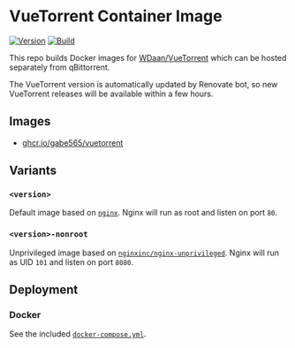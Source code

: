 # VueTorrent Container Image

<!--renovate repo=WDaan/VueTorrent -->
[![Version](https://img.shields.io/badge/Version-v2.23.1-informational?style=flat)](https://github.com/gabe565/docker-vuetorrent/pkgs/container/vuetorrent)
[![Build](https://github.com/gabe565/docker-vuetorrent/actions/workflows/build.yml/badge.svg)](https://github.com/gabe565/docker-vuetorrent/actions/workflows/build.yml)

This repo builds Docker images for [WDaan/VueTorrent](https://github.com/WDaan/VueTorrent) which can be hosted separately from qBittorrent.

The VueTorrent version is automatically updated by Renovate bot, so new VueTorrent releases will be available within a few hours.

## Images

- [ghcr.io/gabe565/vuetorrent](https://github.com/gabe565/docker-vuetorrent/pkgs/container/vuetorrent)

## Variants
### `<version>`
Default image based on [`nginx`](https://hub.docker.com/_/nginx). Nginx will run as root and listen on port `80`.

### `<version>-nonroot`
Unprivileged image based on [`nginxinc/nginx-unprivileged`](https://hub.docker.com/r/nginxinc/nginx-unprivileged). Nginx will run as UID `101` and listen on port `8080`.

## Deployment

### Docker

See the included [`docker-compose.yml`](docker-compose.yml).
